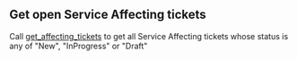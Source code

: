 ## Get open Service Affecting tickets

Call [get_affecting_tickets](get_affecting_tickets.md) to get all Service Affecting tickets whose status is any of "New", "InProgress" or "Draft" 